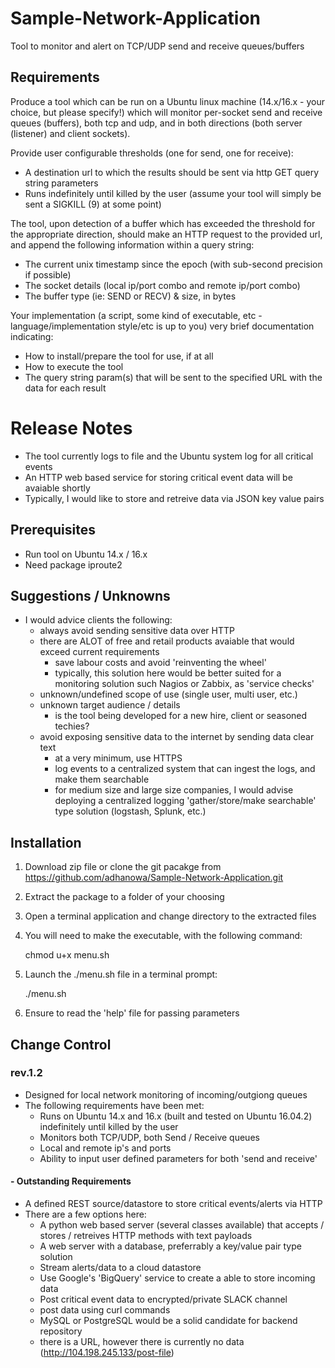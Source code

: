 # Sample-Network-Application
Tool to monitor and alert on TCP/UDP send and receive queues/buffers

## Requirements

Produce a tool which can be run on a Ubuntu linux machine (14.x/16.x - your choice, but please specify!) which will monitor per-socket send and receive queues (buffers), both tcp and udp, and in both directions (both server (listener) and client sockets).

Provide user configurable thresholds (one for send, one for receive):
  - A destination url to which the results should be sent via http GET query string parameters
  - Runs indefinitely until killed by the user (assume your tool will simply be sent a SIGKILL (9) at some point)

The tool, upon detection of a buffer which has exceeded the threshold for the appropriate direction, should make an HTTP request to the provided url, and append the following information within a query string:

  - The current unix timestamp since the epoch (with sub-second precision if possible)
  - The socket details (local ip/port combo and remote ip/port combo)
  - The buffer type (ie: SEND or RECV) & size, in bytes

Your implementation (a script, some kind of executable, etc - language/implementation style/etc is up to you) very brief documentation indicating:

  - How to install/prepare the tool for use, if at all
  - How to execute the tool
  - The query string param(s) that will be sent to the specified URL with the data for each result

# Release Notes

 - The tool currently logs to file and the Ubuntu system log for all critical events
 - An HTTP web based service for storing critical event data will be avaiable shortly
 - Typically, I would like to store and retreive data via JSON key value pairs

## Prerequisites
 - Run tool on Ubuntu 14.x / 16.x
 - Need package iproute2

## Suggestions / Unknowns
 - I would advice clients the following:
     - always avoid sending sensitive data over HTTP
     - there are ALOT of free and retail products avaiable that would exceed current requirements
       - save labour costs and avoid 'reinventing the wheel'
       - typically, this solution here would be better suited for a monitoring solution
         such Nagios or Zabbix, as 'service checks'
     - unknown/undefined scope of use (single user, multi user, etc.)
     - unknown target audience / details
         - is the tool being developed for a new hire, client or seasoned techies?
     - avoid exposing sensitive data to the internet by sending data clear text
        - at a very minimum, use HTTPS
        - log events to a centralized system that can ingest the logs, and make them searchable
        - for medium size and large size companies, I would advise deploying a centralized logging
          'gather/store/make searchable' type solution (logstash, Splunk, etc.)

## Installation

1. Download zip file or clone the git pacakge from https://github.com/adhanowa/Sample-Network-Application.git
2. Extract the package to a folder of your choosing
3. Open a terminal application and change directory to the extracted files
4. You will need to make the executable, with the following command:

    chmod u+x menu.sh

5. Launch the ./menu.sh file in a terminal prompt:

    ./menu.sh

6. Ensure to read the 'help' file for passing parameters

## Change Control

### rev.1.2

 - Designed for local network monitoring of incoming/outgiong queues
  - The following requirements have been met:
    - Runs on Ubuntu 14.x and 16.x (built and tested on Ubuntu 16.04.2) indefinitely until killed by the user
    - Monitors both TCP/UDP, both Send / Receive queues
    - Local and remote ip's and ports
    - Ability to input user defined parameters for both 'send and receive'

#### - Outstanding Requirements
- A defined REST source/datastore to store critical events/alerts via HTTP
 - There are a few options here:
    - A python web based server (several classes available) that accepts / stores / retreives HTTP methods with text payloads
    - A web server with a database, preferrably a key/value pair type solution
    - Stream alerts/data to a cloud datastore
    - Use Google's 'BigQuery' service to create a able to store incoming data
    - Post critical event data to encrypted/private SLACK channel
    - post data using curl commands
    - MySQL or PostgreSQL would be a solid candidate for backend repository
    - there is a URL, however there is currently no data (http://104.198.245.133/post-file)



